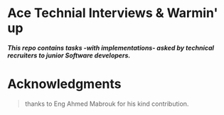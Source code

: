 # Ace Technial Interviews & Warmin' up

**_This repo contains tasks -with implementations- asked by technical recruiters to junior Software developers._**

# Acknowledgments 
> thanks to Eng Ahmed Mabrouk for his kind contribution.
